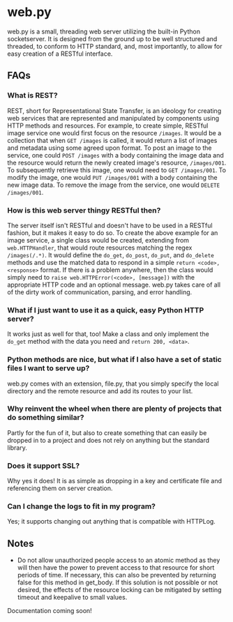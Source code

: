 web.py
======
web.py is a small, threading web server utilizing the built-in Python socketserver. It is designed from the ground up to be well structured and threaded, to conform to HTTP standard, and, most importantly, to allow for easy creation of a RESTful interface.

FAQs
---
### What is REST? ###
REST, short for Representational State Transfer, is an ideology for creating web services that are represented and manipulated by components using HTTP methods and resources. For example, to create simple, RESTful image service one would first focus on the resource `/images`. It would be a collection that when `GET /images` is called, it would return a list of images and metadata using some agreed upon format. To post an image to the service, one could `POST /images` with a body containing the image data and the resource would return the newly created image's resource, `/images/001`. To subsequently retrieve this image, one would need to `GET /images/001`. To modify the image, one would `PUT /images/001` with a body containing the new image data. To remove the image from the service, one would `DELETE /images/001`.

### How is this web server thingy RESTful then? ###
The server itself isn't RESTful and doesn't have to be used in a RESTful fashion, but it makes it easy to do so. To create the above example for an image service, a single class would be created, extending from `web.HTTPHandler`, that would route resources matching the regex `/images(/.*)`. It would define the `do_get`, `do_post`, `do_put`, and `do_delete` methods and use the matched data to respond in a simple `return <code>, <response>` format. If there is a problem anywhere, then the class would simply need to `raise web.HTTPError(<code>, [message])` with the appropriate HTTP code and an optional message. web.py takes care of all of the dirty work of communication, parsing, and error handling.

### What if I just want to use it as a quick, easy Python HTTP server? ###
It works just as well for that, too! Make a class and only implement the `do_get` method with the data you need and `return 200, <data>`.

### Python methods are nice, but what if I also have a set of static files I want to serve up? ###
web.py comes with an extension, file.py, that you simply specify the local directory and the remote resource and add its routes to your list.

### Why reinvent the wheel when there are plenty of projects that do something similar? ###
Partly for the fun of it, but also to create something that can easily be dropped in to a project and does not rely on anything but the standard library.

### Does it support SSL? ###
Why yes it does! It is as simple as dropping in a key and certificate file and referencing them on server creation.

### Can I change the logs to fit in my program? ###
Yes; it supports changing out anything that is compatible with HTTPLog.

Notes
-----
* Do not allow unauthorized people access to an atomic method as they will then have the power to prevent access to that resource for short periods of time. If necessary, this can also be prevented by returning false for this method in get_body. If this solution is not possible or not desired, the effects of the resource locking can be mitigated by setting timeout and keepalive to small values.

Documentation coming soon!
